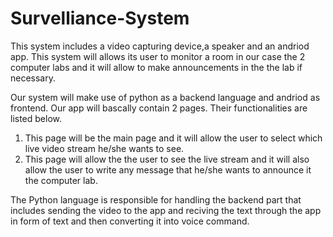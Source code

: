 # Survelliance-System
This system includes a video capturing device,a speaker and an andriod app. This system will allows its user to monitor 
a room in our case the 2 computer labs and it will allow to make announcements in the the lab if necessary.

Our system will make use of python as a backend language and andriod as frontend. Our app will bascally contain 2 pages.
Their functionalities are listed below.

1. This page will be the main page and it will allow the user to select which live video stream he/she wants to see.
2. This page will allow the the user to see the live stream and it will also allow the user to write any message that 
   he/she wants to announce it the computer lab.
   
The Python language is responsible for handling the backend part that includes sending the video to the app and reciving the text through the app in form of text and then converting it into voice command.

